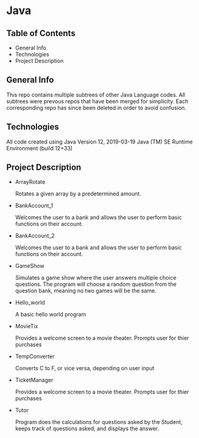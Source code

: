 # Java

## Table of Contents
* General Info
* Technologies
* Project Description

## General Info
This repo contains multiple subtrees of other Java Language codes. 
All subtrees were prevous repos that have been merged for simplicity. 
Each corresponding repo has since been deleted in order to avoid 
confusion. 


## Technologies
All code created using Java Version 12, 2019-03-19
Java (TM) SE Runtime Environment (build 12+33)


## Project Description
* ArrayRotate

   Rotates a given array by a predetermined amount. 
* BankAccount_1

   Welcomes the user to a bank and allows the user to perform basic functions on their account. 
* BankAccount_2

   Welcomes the user to a bank and allows the user to perform basic functions on their account. 
* GameShow

   Simulates a game show where the user answers multiple choice questions. The program will 
   choose a random question from the question bank, meaning no two games will be the same. 
* Hello_world

   A basic hello world program
* MovieTix

   Provides a welcome screen to a movie theater. Prompts user for thier purchases
* TempConverter

   Converts C to F, or vice versa, depending on user input
* TicketManager

   Provides a welcome screen to a movie theater. Prompts user for thier purchases
* Tutor

   Program does the calculations for questions asked by the Student, keeps track of 
   questions asked, and displays the answer. 
